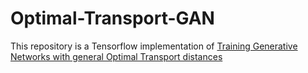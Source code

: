 # Optimal-Transport-GAN

This repository is a Tensorflow implementation of [Training Generative Networks with general Optimal Transport distances](https://arxiv.org/abs/1910.00535)
